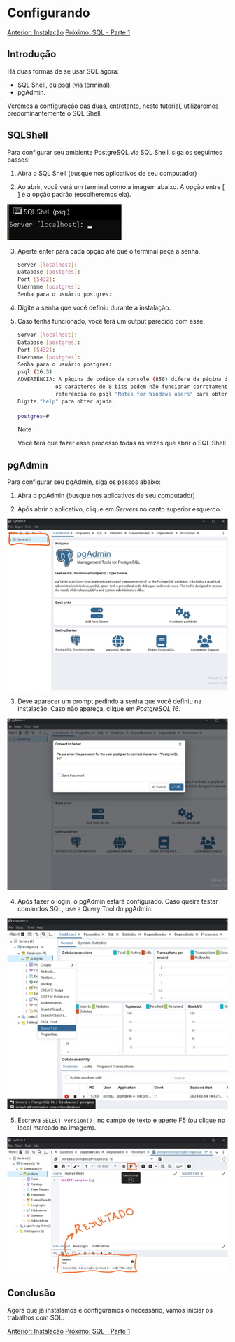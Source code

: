 # Configurando

[Anterior: Instalação](Instalação.md)
[Próximo: SQL - Parte 1](SQL.md)

## Introdução

Há duas formas de se usar SQL agora:

- SQL Shell, ou psql (via terminal);
- pgAdmin.

Veremos a configuração das duas, entretanto, neste tutorial, utilizaremos predominantemente o SQL Shell.

## SQLShell

Para configurar seu ambiente PostgreSQL via SQL Shell, siga os seguintes passos:

1. Abra o SQL Shell (busque nos aplicativos de seu computador)

2. Ao abrir, você verá um terminal como a imagem abaixo. A opção entre [ ] é a opção padrão (escolheremos ela).

![psql aberto](img/sql-shell.png)

3. Aperte enter para cada opção até que o terminal peça a senha.
    ```bash
    Server [localhost]:
    Database [postgres]:
    Port [5432]:
    Username [postgres]:
    Senha para o usuário postgres:
    ```

4. Digite a senha que você definiu durante a instalação.

5. Caso tenha funcionado, você terá um output parecido com esse:

    ```bash
    Server [localhost]:
    Database [postgres]:
    Port [5432]:
    Username [postgres]:
    Senha para o usuário postgres:
    psql (16.3)
    ADVERTÊNCIA: A página de código da console (850) difere da página de código do Windows (1252)
                os caracteres de 8 bits podem não funcionar corretamente. Veja a página de
                referência do psql "Notes for Windows users" para obter detalhes.
    Digite "help" para obter ajuda.

    postgres=#
    ```

    > [!NOTE]
    > Você terá que fazer esse processo todas as vezes que abrir o SQL Shell

## pgAdmin

Para configurar seu pgAdmin, siga os passos abaixo:

1. Abra o pgAdmin (busque nos aplicativos de seu computador)

2. Após abrir o aplicativo, clique em *Servers* no canto superior esquerdo.

![pgAdmin start page](img/pgadmin-start.png)

3. Deve aparecer um prompt pedindo a senha que você definiu na instalação. Caso não apareça, clique em *PostgreSQL 16*.

![Password prompt pgadmin](img/pgadmin-pw.png)

4. Após fazer o login, o pgAdmin estará configurado. Caso queira testar comandos SQL, use a Query Tool do pgAdmin.

![Servers -> PostgreSQL 16 -> postgres(clique com o direito) -> Query Tool](img/pgadmin-querytool.png)

5. Escreva `SELECT version();` no campo de texto e aperte F5 (ou clique no local marcado na imagem).

![Digite o código e aperte F5](img/pgadmin-version.png)

## Conclusão

Agora que já instalamos e configuramos o necessário, vamos iniciar os trabalhos com SQL.

[Anterior: Instalação](Instalação.md)
[Próximo: SQL - Parte 1](SQL.md)
